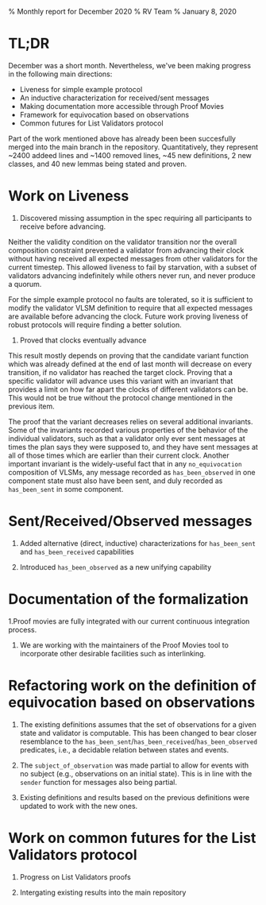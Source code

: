 % Monthly report for December 2020
% RV Team
% January 8, 2020

# TL;DR

December was a short month. Nevertheless, we've been making progress in the following main directions:

* Liveness for simple example protocol
* An inductive characterization for received/sent messages
* Making documentation more accessible through Proof Movies
* Framework for equivocation based on observations
* Common futures for List Validators protocol

Part of the work mentioned above has already been been succesfully merged into the main branch in the repository. Quantitatively, they represent ~2400 addeed lines and ~1400 removed lines, ~45 new definitions, 2 new classes, and 40 new lemmas being stated and proven.

# Work on Liveness

1. Discovered missing assumption in the spec requiring all participants to receive before advancing.

Neither the validity condition on the validator transition nor the overall
composition constraint prevented a validator from advancing their clock
without having received all expected messages from other validators for
the current timestep.
This allowed liveness to fail by starvation, with a subset of validators
advancing indefinitely while others never run, and never produce a quorum.

For the simple example protocol no faults are tolerated, so it is
sufficient to modify the validator VLSM definition to require that
all expected messages are available before advancing the clock.
Future work proving liveness of robust protocols will require
finding a better solution.

1. Proved that clocks eventually advance

This result mostly depends on proving that the candidate variant
function which was already defined at the end of last month will
decrease on every transition, if no validator has reached the
target clock.
Proving that a specific validator will advance uses this
variant with an invariant that provides a limit on how far apart
the clocks of different validators can be.
This would not be true without the protocol change mentioned
in the previous item.

The proof that the variant decreases relies on several additional
invariants.
Some of the invariants recorded various properties of the behavior
of the individual validators, such as that a validator only ever
sent messages at times the plan says they were supposed to, and
they have sent messages at all of those times which are earlier
than their current clock.
Another important invariant is the widely-useful fact that
in any `no_equivocation` composition of VLSMs, any message
recorded as `has_been_observed` in one component state must
also have been sent, and duly recorded as `has_been_sent` in
some component.

# Sent/Received/Observed messages

1. Added alternative (direct, inductive) characterizations for `has_been_sent` and `has_been_received` capabilities

1. Introduced `has_been_observed` as a new unifying capability 


# Documentation of the formalization

1.Proof movies are fully integrated with our current continuous integration process. 

1. We are working with the maintainers of the Proof Movies tool to incorporate
other desirable facilities such as interlinking.

# Refactoring work on the definition of equivocation based on observations

1. The existing definitions assumes that the set of observations for a given 
state and validator is computable. This has been changed to bear closer
resemblance to the `has_been_sent`/`has_been_received`/`has_been_observed` 
predicates, i.e., a decidable relation between states and events.

1. The `subject_of_observation` was made partial to allow for events with no
subject (e.g., observations on an initial state). This is in line with the 
`sender` function for messages also being partial.

1. Existing definitions and results based on the previous definitions were 
updated to work with the new ones.

# Work on common futures for the List Validators protocol

1. Progress on List Validators proofs

1. Intergating existing results into the main repository